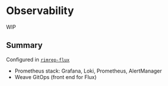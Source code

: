 # Observability

WIP

## Summary

Configured in [`rimrep-flux`](https://github.com/aodn/rimrep-flux)

- Prometheus stack: Grafana, Loki, Prometheus, AlertManager
- Weave GitOps (front end for Flux)
